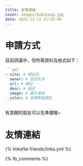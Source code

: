 ```yaml
---
title: 友情連結
cover: images/bukutang.jpg
date: 2021-11-11 21:52:40
---
```


# 申請方式
目前研議中，但所需資料及格式如下：

~~~yml
```yml
- site: # 網站名
  owner: # 您的名字
  url: # 網址
  desc: # 描述
  image: # 圖片連結
  color: # 游標焦點顏色
```
~~~

有意願的朋友可以先準備喔~

# 友情連結
{% linksfile friends/links.yml %}

{% fb_comments %}
